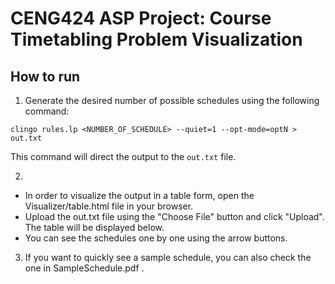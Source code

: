 # CENG424 ASP Project: Course Timetabling Problem Visualization

## How to run

1. Generate the desired number of possible schedules using the following command:

```
clingo rules.lp <NUMBER_OF_SCHEDULE> --quiet=1 --opt-mode=optN > out.txt
```

This command will direct the output to the `out.txt` file.

2.

- In order to visualize the output in a table form, open the Visualizer/table.html file in your browser.
- Upload the out.txt file using the "Choose File" button and click "Upload". The table will be displayed below.
- You can see the schedules one by one using the arrow buttons.

3. If you want to quickly see a sample schedule, you can also check the one in SampleSchedule.pdf .
